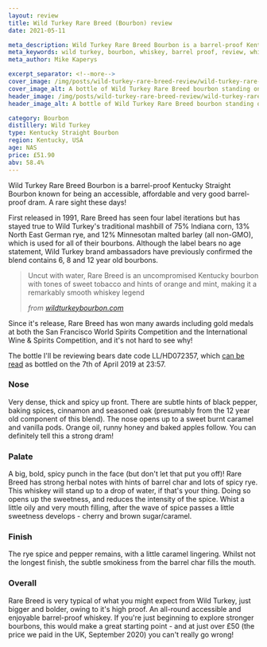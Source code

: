 ```yaml
---
layout: review
title: Wild Turkey Rare Breed (Bourbon) review
date: 2021-05-11

meta_description: Wild Turkey Rare Breed Bourbon is a barrel-proof Kentucky Straight Bourbon known for being an accessible, affordable and very good barrel-proof dram. A rare sight these days!
meta_keywords: wild turkey, bourbon, whiskey, barrel proof, review, whiskey review
meta_author: Mike Kaperys

excerpt_separator: <!--more-->
cover_image: /img/posts/wild-turkey-rare-breed-review/wild-turkey-rare-breed-cover.jpg
cover_image_alt: A bottle of Wild Turkey Rare Breed bourbon standing on stone stairs
header_image: /img/posts/wild-turkey-rare-breed-review/wild-turkey-rare-breed-tall.jpg
header_image_alt: A bottle of Wild Turkey Rare Breed bourbon standing on coffee table

category: Bourbon
distillery: Wild Turkey
type: Kentucky Straight Bourbon
region: Kentucky, USA
age: NAS
price: £51.90
abv: 58.4%
---
```


Wild Turkey Rare Breed Bourbon is a barrel-proof Kentucky Straight Bourbon known for being an accessible, affordable and very good barrel-proof dram. A rare sight these days!

<!--more-->

First released in 1991, Rare Breed has seen four label iterations but has stayed true to Wild Turkey's traditional mashbill of 75% Indiana corn, 13% North East German rye, and 12% Minnesotan malted barley (all non-GMO), which is used for all of their bourbons. Although the label bears no age statement, Wild Turkey brand ambassadors have previously confirmed the blend contains 6, 8 and 12 year old bourbons.

> Uncut with water, Rare Breed is an uncompromised Kentucky bourbon with tones of sweet tobacco and hints of orange and mint, making it a remarkably smooth whiskey legend
>
> <cite>from [wildturkeybourbon.com](https://wildturkeybourbon.com/product/wild-turkey-rare-breed/)</cite>

Since it's release, Rare Breed has won many awards including gold medals at both the San Francisco World Spirits Competition and the International Wine & Spirits Competition, and it's not hard to see why!

The bottle I'll be reviewing bears date code LL/HD072357, which [can be read](https://rarebird101.com/bottle-codes/) as bottled on the 7th of April 2019 at 23:57.

### Nose

Very dense, thick and spicy up front. There are subtle hints of black pepper, baking spices, cinnamon and seasoned oak (presumably from the 12 year old component of this blend). The nose opens up to a sweet burnt caramel and vanilla pods. Orange oil, runny honey and baked apples follow. You can definitely tell this a strong dram! 

### Palate

A big, bold, spicy punch in the face (but don't let that put you off)! Rare Breed has strong herbal notes with hints of barrel char and lots of spicy rye. This whiskey will stand up to a drop of water, if that's your thing. Doing so opens up the sweetness, and reduces the intensity of the spice. Whist a little oily and very mouth filling, after the wave of spice passes a little sweetness develops - cherry and brown sugar/caramel.

### Finish

The rye spice and pepper remains, with a little caramel lingering. Whilst not the longest finish, the subtle smokiness from the barrel char fills the mouth.

### Overall

Rare Breed is very typical of what you might expect from Wild Turkey, just bigger and bolder, owing to it's high proof. An all-round accessible and enjoyable barrel-proof whiskey. If you're just beginning to explore stronger bourbons, this would make a great starting point - and at just over £50 (the price we paid in the UK, September 2020) you can't really go wrong!
